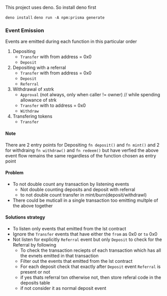 This project uses deno. So install deno first

`deno install` `deno run -A npm:prisma generate`


### Event Emission
Events are emitted during each function in this particular order
1.  Depositing
	- `Transfer` with from address = 0x0
	- `Deposit`
2. Depositing with a referral
	- `Transfer` with from address = 0x0
	- `Deposit`
	- `Referral`
3. Withdrawal of xstrk
	- `Approval` (not always, only when caller != owner) // while spending allowance of strk
	- `Transfer` with to address = 0x0 
	- `Withdraw`
4. Transfering tokens
	- `Transfer`
#### Note
There are 2 entry points for Depositing `fn deposit()` and `fn mint()` and 
2 for withdraing `fn withdraw()` and `fn redeem()` but have verfied the above event flow
remains the same regardless of the function chosen as entry point

#### Problem
- To not double count any transaction by listening events
	- Not double counting deposits and deposit with referral
	- to not double count transfer in mint/burn(deposit/withdrawl)
- There could be muticall in a single transaction too emitting multple of the above together

#### Solutions strategy
- To listen only events that emitted from the lst contract
- Ignore the `Transfer` events that have either the `from` as 0x0 or `to` 0x0
- Not listen for explicitly `Referral` event but only `Deposit` to check for the Referral by following
	- To check the transaction reciepts of each transaction which has all the evnets emitted in that transaction
	- Filter out the events that emitted from the lst contract
	- For each deposit check that exactly after `Deposit` event `Referral` is present or not
	- if yes thats referral txn otherwise not, then store referal code in the deposits table
	- if not consider it as normal deposit event
